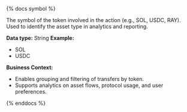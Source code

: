{% docs symbol %}

The symbol of the token involved in the action (e.g., SOL, USDC, RAY). Used to identify the asset type in analytics and reporting.

**Data type:** String
**Example:**
- SOL
- USDC

**Business Context:**
- Enables grouping and filtering of transfers by token.
- Supports analytics on asset flows, protocol usage, and user preferences.

{% enddocs %} 